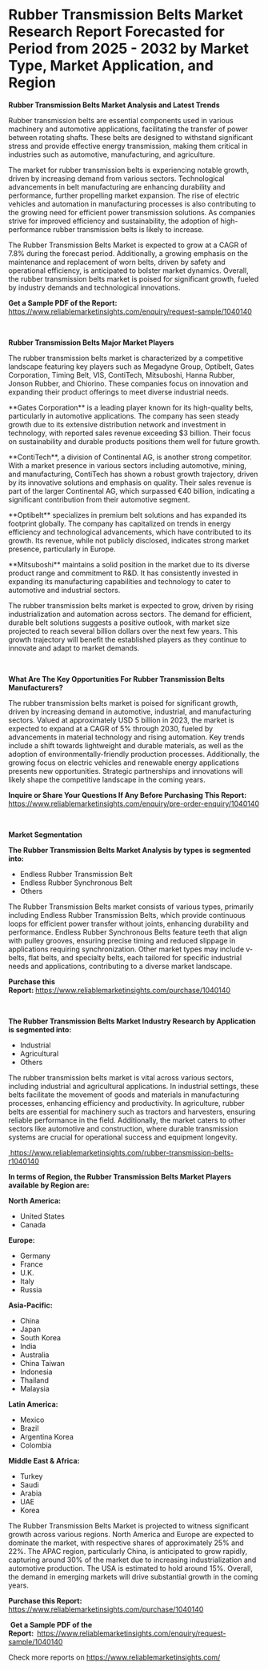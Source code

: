 <p><h1>Rubber Transmission Belts Market Research Report Forecasted for Period from 2025 -  2032 by Market Type, Market Application, and Region</h1></p><p><strong>Rubber Transmission Belts Market Analysis and Latest Trends</strong></p>
<p><p>Rubber transmission belts are essential components used in various machinery and automotive applications, facilitating the transfer of power between rotating shafts. These belts are designed to withstand significant stress and provide effective energy transmission, making them critical in industries such as automotive, manufacturing, and agriculture.</p><p>The market for rubber transmission belts is experiencing notable growth, driven by increasing demand from various sectors. Technological advancements in belt manufacturing are enhancing durability and performance, further propelling market expansion. The rise of electric vehicles and automation in manufacturing processes is also contributing to the growing need for efficient power transmission solutions. As companies strive for improved efficiency and sustainability, the adoption of high-performance rubber transmission belts is likely to increase.</p><p>The Rubber Transmission Belts Market is expected to grow at a CAGR of 7.8% during the forecast period. Additionally, a growing emphasis on the maintenance and replacement of worn belts, driven by safety and operational efficiency, is anticipated to bolster market dynamics. Overall, the rubber transmission belts market is poised for significant growth, fueled by industry demands and technological innovations.</p></p>
<p><strong>Get a Sample PDF of the Report:&nbsp;</strong> <a href="https://www.reliablemarketinsights.com/enquiry/request-sample/1040140?utm_campaign=2285&utm_medium=2&utm_source=Github&utm_content=ia&utm_term=16022025&utm_id=rubber-transmission-belts">https://www.reliablemarketinsights.com/enquiry/request-sample/1040140</a></p>
<p>&nbsp;</p>
<p><strong>Rubber Transmission Belts Major Market Players</strong></p>
<p><p>The rubber transmission belts market is characterized by a competitive landscape featuring key players such as Megadyne Group, Optibelt, Gates Corporation, Timing Belt, VIS, ContiTech, Mitsuboshi, Hanna Rubber, Jonson Rubber, and Chiorino. These companies focus on innovation and expanding their product offerings to meet diverse industrial needs.</p><p>**Gates Corporation** is a leading player known for its high-quality belts, particularly in automotive applications. The company has seen steady growth due to its extensive distribution network and investment in technology, with reported sales revenue exceeding $3 billion. Their focus on sustainability and durable products positions them well for future growth.</p><p>**ContiTech**, a division of Continental AG, is another strong competitor. With a market presence in various sectors including automotive, mining, and manufacturing, ContiTech has shown a robust growth trajectory, driven by its innovative solutions and emphasis on quality. Their sales revenue is part of the larger Continental AG, which surpassed €40 billion, indicating a significant contribution from their automotive segment.</p><p>**Optibelt** specializes in premium belt solutions and has expanded its footprint globally. The company has capitalized on trends in energy efficiency and technological advancements, which have contributed to its growth. Its revenue, while not publicly disclosed, indicates strong market presence, particularly in Europe.</p><p>**Mitsuboshi** maintains a solid position in the market due to its diverse product range and commitment to R&D. It has consistently invested in expanding its manufacturing capabilities and technology to cater to automotive and industrial sectors.</p><p>The rubber transmission belts market is expected to grow, driven by rising industrialization and automation across sectors. The demand for efficient, durable belt solutions suggests a positive outlook, with market size projected to reach several billion dollars over the next few years. This growth trajectory will benefit the established players as they continue to innovate and adapt to market demands.</p></p>
<p>&nbsp;</p>
<p><strong>What Are The Key Opportunities For Rubber Transmission Belts Manufacturers?</strong></p>
<p><p>The rubber transmission belts market is poised for significant growth, driven by increasing demand in automotive, industrial, and manufacturing sectors. Valued at approximately USD 5 billion in 2023, the market is expected to expand at a CAGR of 5% through 2030, fueled by advancements in material technology and rising automation. Key trends include a shift towards lightweight and durable materials, as well as the adoption of environmentally-friendly production processes. Additionally, the growing focus on electric vehicles and renewable energy applications presents new opportunities. Strategic partnerships and innovations will likely shape the competitive landscape in the coming years.</p></p>
<p><strong>Inquire or Share Your Questions If Any Before Purchasing This Report:</strong> <a href="https://www.reliablemarketinsights.com/enquiry/pre-order-enquiry/1040140?utm_campaign=2285&utm_medium=2&utm_source=Github&utm_content=ia&utm_term=16022025&utm_id=rubber-transmission-belts">https://www.reliablemarketinsights.com/enquiry/pre-order-enquiry/1040140</a></p>
<p>&nbsp;</p>
<p><strong>Market Segmentation</strong></p>
<p><strong>The Rubber Transmission Belts Market Analysis by types is segmented into:</strong></p>
<p><ul><li>Endless Rubber Transmission Belt</li><li>Endless Rubber Synchronous Belt</li><li>Others</li></ul></p>
<p><p>The Rubber Transmission Belts market consists of various types, primarily including Endless Rubber Transmission Belts, which provide continuous loops for efficient power transfer without joints, enhancing durability and performance. Endless Rubber Synchronous Belts feature teeth that align with pulley grooves, ensuring precise timing and reduced slippage in applications requiring synchronization. Other market types may include v-belts, flat belts, and specialty belts, each tailored for specific industrial needs and applications, contributing to a diverse market landscape.</p></p>
<p><strong>Purchase this Report:&nbsp;</strong><a href="https://www.reliablemarketinsights.com/purchase/1040140?utm_campaign=2285&utm_medium=2&utm_source=Github&utm_content=ia&utm_term=16022025&utm_id=rubber-transmission-belts">https://www.reliablemarketinsights.com/purchase/1040140</a></p>
<p>&nbsp;</p>
<p><strong>The Rubber Transmission Belts Market Industry Research by Application is segmented into:</strong></p>
<p><ul><li>Industrial</li><li>Agricultural</li><li>Others</li></ul></p>
<p><p>The rubber transmission belts market is vital across various sectors, including industrial and agricultural applications. In industrial settings, these belts facilitate the movement of goods and materials in manufacturing processes, enhancing efficiency and productivity. In agriculture, rubber belts are essential for machinery such as tractors and harvesters, ensuring reliable performance in the field. Additionally, the market caters to other sectors like automotive and construction, where durable transmission systems are crucial for operational success and equipment longevity.</p></p>
<p><a href="https://www.reliablemarketinsights.com/rubber-transmission-belts-r1040140?utm_campaign=2285&utm_medium=2&utm_source=Github&utm_content=ia&utm_term=16022025&utm_id=rubber-transmission-belts">&nbsp;https://www.reliablemarketinsights.com/rubber-transmission-belts-r1040140</a></p>
<p><strong>In terms of Region, the Rubber Transmission Belts Market Players available by Region are:</strong></p>
<p>
    <p> <strong> North America: </strong>
        <ul>
            <li>United States</li>
            <li>Canada</li>
        </ul>
        </p> 
    <p> <strong> Europe: </strong>
        <ul>
            <li>Germany</li>
            <li>France</li>
            <li>U.K.</li>
            <li>Italy</li>
            <li>Russia</li>
        </ul>
        </p> 
    <p> <strong> Asia-Pacific: </strong>
        <ul>
            <li>China</li>
            <li>Japan</li>
            <li>South Korea</li>
            <li>India</li>
            <li>Australia</li>
            <li>China Taiwan</li>
            <li>Indonesia</li>
            <li>Thailand</li>
            <li>Malaysia</li>
        </ul>
        </p> 
    <p> <strong> Latin America: </strong>
        <ul>
            <li>Mexico</li>
            <li>Brazil</li>
            <li>Argentina Korea</li>
            <li>Colombia</li>
        </ul>
        </p> 
    <p> <strong> Middle East & Africa: </strong>
        <ul>
            <li>Turkey</li>
            <li>Saudi</li>
            <li>Arabia</li>
            <li>UAE</li>
            <li>Korea</li>
        </ul>
    </p>
    </p>
<p><p>The Rubber Transmission Belts Market is projected to witness significant growth across various regions. North America and Europe are expected to dominate the market, with respective shares of approximately 25% and 22%. The APAC region, particularly China, is anticipated to grow rapidly, capturing around 30% of the market due to increasing industrialization and automotive production. The USA is estimated to hold around 15%. Overall, the demand in emerging markets will drive substantial growth in the coming years.</p></p>
<p><strong>Purchase this Report: </strong><a href="https://www.reliablemarketinsights.com/purchase/1040140?utm_campaign=2285&utm_medium=2&utm_source=Github&utm_content=ia&utm_term=16022025&utm_id=rubber-transmission-belts">https://www.reliablemarketinsights.com/purchase/1040140</a></p>
<p>&nbsp;<strong>Get a Sample PDF of the Report:&nbsp;&nbsp;</strong><a href="https://www.reliablemarketinsights.com/enquiry/request-sample/1040140?utm_campaign=2285&utm_medium=2&utm_source=Github&utm_content=ia&utm_term=16022025&utm_id=rubber-transmission-belts">https://www.reliablemarketinsights.com/enquiry/request-sample/1040140</a></p>
<p><strong></strong></p>
<p>Check more reports on <a href="https://www.reliablemarketinsights.com/?utm_campaign=2285&utm_medium=2&utm_source=Github&utm_content=ia&utm_term=16022025&utm_id=rubber-transmission-belts">https://www.reliablemarketinsights.com/</a></p>